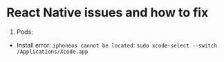 # React Native issues and how to fix

1. Pods:

- Install error: `iphoneos cannot be located`: `sudo xcode-select --switch /Applications/Xcode.app
  `